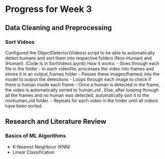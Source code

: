 # Progress for Week 3
## Data Cleaning and Preprocessing
### Sort Videos
Configured the ObjectDetector(Videos) script to be able to automatically detect humans and sort them into respective folders (Non-Human) and (Human). (Code is in SortVideos.ipynb)
How it works:
    - Goes through each file in the folder
    - In each videofile, processes the video into frames and stores it in an output_frames folder
    - Passes these images(frames) into the model to output the detections
    - Loops through each image to check if there is human inside each frame
    - Once a human is detected in the frame, the video is automatically sorted to human_vid , Else, after looping through all the frames and no human was detected, automatically sort it to the nonhuman_vid folder.
    - Repeats for each video in the folder until all videos have been sorted.
## Research and Literature Review 
### Basics of ML Algorithms 
- K-Nearest Neighbour (KNN)
- Linear Classification 
